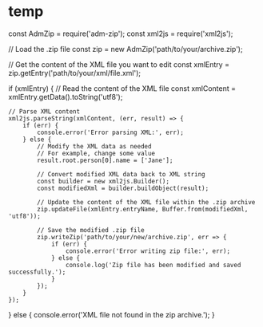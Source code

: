 # temp

const AdmZip = require('adm-zip');
const xml2js = require('xml2js');

// Load the .zip file
const zip = new AdmZip('path/to/your/archive.zip');

// Get the content of the XML file you want to edit
const xmlEntry = zip.getEntry('path/to/your/xml/file.xml');

if (xmlEntry) {
    // Read the content of the XML file
    const xmlContent = xmlEntry.getData().toString('utf8');

    // Parse XML content
    xml2js.parseString(xmlContent, (err, result) => {
        if (err) {
            console.error('Error parsing XML:', err);
        } else {
            // Modify the XML data as needed
            // For example, change some value
            result.root.person[0].name = ['Jane'];

            // Convert modified XML data back to XML string
            const builder = new xml2js.Builder();
            const modifiedXml = builder.buildObject(result);

            // Update the content of the XML file within the .zip archive
            zip.updateFile(xmlEntry.entryName, Buffer.from(modifiedXml, 'utf8'));

            // Save the modified .zip file
            zip.writeZip('path/to/your/new/archive.zip', err => {
                if (err) {
                    console.error('Error writing zip file:', err);
                } else {
                    console.log('Zip file has been modified and saved successfully.');
                }
            });
        }
    });
} else {
    console.error('XML file not found in the zip archive.');
}
